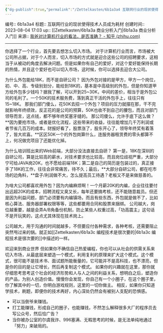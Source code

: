 ```yaml
---
{"dg-publish":true,"permalink":"/Zettelkasten/6b1a3a4 互联网行业的现状使得技术人员成为耗材/","dgPassFrontmatter":true}
---
```


编号:: 6b1a3a4
标题:: 互联网行业的现状使得技术人员成为耗材
创建时间:: 2023-08-04 17:03
up:: [[Zettelkasten/6b1a3a 商业分析入门\|6b1a3a 商业分析入门]]
来源:: [我爸对计算机行业的看法，是否准确？ - 知乎 (zhihu.com)](https://www.zhihu.com/question/586112871/answer/2948386432)

---
你选择了一个行业，首先要去想怎么切入市场。
对于计算机行业而言，市场被大公司所占据，对于个人而言，切入市场的方式就是迎合这些公司的招聘要求，这相当于从被动的角度去解决问题。但是如果你有自己的爱好，对这个爱好能保持长期的热情，并且这个爱好也可以切入市场，这时候，你可以选择去迎合大公司。

为什么外包能给18K，而不是自研公司？
因为外包对接的是甲方，甲方一个岗位，初、中、高、专级别划分，能给到18K的，基本是中高级别的外包，但是你知道甲方给外包多少钱吗？据我了解，可以开到25~30K，中间的差价，相当于是外包公司的毛利了。一个50K的技术服务费，落到真正干活的外包手上，往往只有15~18K。
那我们部门傻么，花50K去招一个外包？项目的压力就摆在那，干不完就影响年终绩效，反正花的是公司的预算，50K也收不到自己的腰包，而且对部门领导而言，这点钱，都不够年终奖塞牙缝的。
那公司傻么，允许手底下这么做？**因为要抢市场，或者是优化流程，这些带来的收益，往往能增加几千万利润或者节省几百万的成本。财报好看了，股票涨了，股东开心了，领导年终奖有着落了，皆大欢喜。**区区50K一个的外包岗算什么，连服务器租赁费的零头都算不上，何况做完项目了还能优化掉。

为什么培训班出来的Web前端，大部分没法直接去自研？
第一是，18K在深圳的自研公司，算是比较高的薪水，对技术要求也比较高，而且岗位歧视严重，大部分宁可给JAVA岗20K，也不愿给前端18K；第二是自己的简历是包装过的，真正接手了18K的工作，往往会非常痛苦，待不久；最后，**大部分自研公司，都在吃市场的边角料，**盘子/利润做不大，怎么提高员工待遇？老板又不是来做慈善的。

为啥大公司都喜欢用外包？因为内编麻烦啊！一个月薪20K的内编，企业往往要付出远超20K的成本，招聘流程又臭又长，每年还要搞考核，还不能随意裁员。但还是因为利益问题，部门必须要有内编镇场，而且有些东西，外包就是做不了，比如核心算法、服务器部署权限等等，这些都要用合同和股票来捆绑。
公司越大，岗位越重要，越是会弄A/B角备份机制，防止某些人权重过高，「功高震主」这句话不是开玩笑的，这点尤其体现在技术岗上。

公司越大，用于沟通的时间就越多，不但要应付各种需求，各种考核，还需要阻止突然甩过来的锅。就正如[[Zettelkasten/6b1a3c 编程技术是很次要的\|6b1a3c 编程技术是很次要的]]中描述的一样。

欢迎来到商业世界
但如果你不确信自己热爱编程，你也可以从社会的供需关系来切入市场，从最底层来塑造一个模式，利用复利的原理来扩大这个模式。这个模式，很可能不是技术书、面试题所能衡量的，它可能并不是高科技，也不漂亮，但是你的目的是让它增长，然后再复制这个模式。
如果你的兴趣就在这里，那你就仔细思考思考这个社会的经济形势和人与人之间的利益关系，想明白之后，塑造你的产品，为别人创造价值。慢慢你会发现，你自己有一个小圈子，在这个圈子里，你了解其中的一切，你明白游戏规则，这里的一切你做主。
相反，如果你只知道学技术，刷题，即便你的技术再好，内心深处仍然会有被别人支配的恐惧感。
- 可以当倒爷来赚钱。
- 打工能赚钱，形成自己的圈子，也能赚钱，不然怎么解释很多大厂的程序员去写公众号，然后恰广告？
- 当你被办公室的尔虞我诈、996塞满、无暇思考的时候，是无法单纯地通过「努力」来破局的。